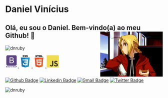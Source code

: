 # Daniel Vinícius 

## Olá, eu sou o Daniel. Bem-vindo(a) ao meu Github! 💛 <img src='edward.gif' alt='Edward Elric' title='Edward Elric' width='200' align='right'>

<p><img align="center" src="https://github-readme-stats.vercel.app/api/top-langs?username=dnruby&show_icons=true&locale=en&layout=compact" alt="dnruby" /></p>
<p align="left"> <a href="https://getbootstrap.com" target="_blank"> <img src="https://raw.githubusercontent.com/devicons/devicon/master/icons/bootstrap/bootstrap-plain-wordmark.svg" alt="bootstrap" width="40" height="40"/> </a> <a href="https://www.w3schools.com/css/" target="_blank"> <img src="https://raw.githubusercontent.com/devicons/devicon/master/icons/css3/css3-original-wordmark.svg" alt="css3" width="40" height="40"/> </a> <a href="https://www.w3.org/html/" target="_blank"> <img src="https://raw.githubusercontent.com/devicons/devicon/master/icons/html5/html5-original-wordmark.svg" alt="html5" width="40" height="40"/> </a> <a href="https://developer.mozilla.org/en-US/docs/Web/JavaScript" target="_blank"> <img src="https://raw.githubusercontent.com/devicons/devicon/master/icons/javascript/javascript-original.svg" alt="javascript" width="40" height="40"/> </a> </p>

## 

[![Github Badge](https://img.shields.io/badge/-Github-000?style=flat-square&logo=Github&logoColor=white&link=https://github.com/dnruby)](https://github.com/dnruby)
[![Linkedin Badge](https://img.shields.io/badge/-LinkedIn-blue?style=flat-square&logo=Linkedin&logoColor=white&link=https://www.linkedin.com/in/daniel-vinicius-19a41b122/)](https://www.linkedin.com/in/daniel-vinicius-19a41b122/)
[![Gmail Badge](https://img.shields.io/badge/-Gmail-c14438?style=flat-square&logo=Gmail&logoColor=white&link=mailto:viniccius774@gmail.com)](mailto:viniccius774@gmail.com)
[![Twitter Badge](https://img.shields.io/badge/-Twitter-1ca0f1?style=flat-square&labelColor=1ca0f1&logo=twitter&logoColor=white&link=https://twitter.com/dnruby)](https://twitter.com/dnruby)

<p align="left"> <img src="https://komarev.com/ghpvc/?username=dnruby&label=Profile%20views&color=0e75b6&style=flat" alt="dnruby" /> </p>
